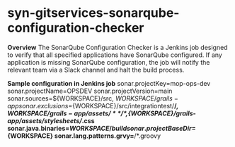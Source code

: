 # syn-gitservices-sonarqube-configuration-checker
**Overview**
The SonarQube Configuration Checker is a Jenkins job designed to verify that all specified applications have SonarQube configured. If any application is missing SonarQube configuration, the job will notify the relevant team via a Slack channel and halt the build process.


**Sample configuration in Jenkins job**
sonar.projectKey=mop-ops-dev
sonar.projectName=OPSDEV
sonar.projectVersion=main
sonar.sources=${WORKSPACE}/src, ${WORKSPACE}/grails-app
sonar.exclusions=${WORKSPACE}/src/integrationtest/**/*,
${WORKSPACE}/grails-app/assets/**/*,${WORKSPACE}/grails-app/assets/stylesheets/*.css
sonar.java.binaries=${WORKSPACE}/build
sonar.projectBaseDir=${WORKSPACE}
sonar.lang.patterns.grvy=**/*.groovy
